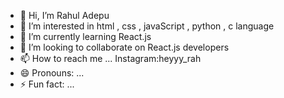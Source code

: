 - 👋 Hi, I’m Rahul Adepu
- 👀 I’m interested in html , css , javaScript , python , c language
- 🌱 I’m currently learning  React.js
- 💞️ I’m looking to collaborate on React.js developers
- 📫 How to reach me ... Instagram:heyyy_rah
- 😄 Pronouns: ...
- ⚡ Fun fact: ...

<!---
Adepurahul9/Adepurahul9 is a ✨ special ✨ repository because its `README.md` (this file) appears on your GitHub profile.
You can click the Preview link to take a look at your changes.
--->
